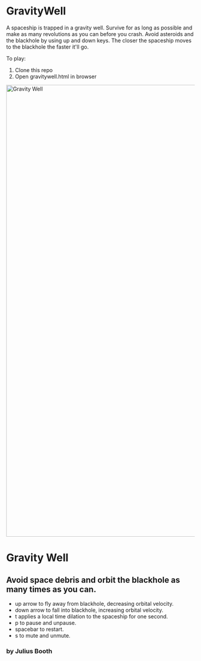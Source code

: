 # GravityWell

A spaceship is trapped in a gravity well. Survive for as long as possible and make as many revolutions as you can before you crash.
Avoid asteroids and the blackhole by using up and down keys. The closer the spaceship moves to the blackhole the faster it'll go.

To play:
1. Clone this repo
2. Open gravitywell.html in browser

<img width="1204" alt="Gravity Well" src="https://user-images.githubusercontent.com/28789163/186084719-6b96729a-259d-4528-9112-1d182f81efab.png">

<br>
<h1>Gravity Well</h1>
<h2>Avoid space debris and orbit the blackhole as many times as you can.</h2>
<ul>
  <li> up arrow to fly away from blackhole, decreasing orbital velocity.</li>
  <li> down arrow to fall into blackhole, increasing orbital velocity.</li>
  <li> t applies a local time dilation to the spaceship for one second.</li>
  <li> p to pause and unpause.</li>
  <li> spacebar to restart.</li>
  <li> s to mute and unmute.</li>
</ul>
<h3>by Julius Booth</h3>
